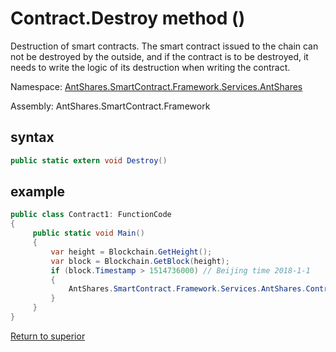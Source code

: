 # Contract.Destroy method ()

Destruction of smart contracts. The smart contract issued to the chain can not be destroyed by the outside, and if the contract is to be destroyed, it needs to write the logic of its destruction when writing the contract.

Namespace: [AntShares.SmartContract.Framework.Services.AntShares](../../AntShares.md)

Assembly: AntShares.SmartContract.Framework

## syntax

```c#
public static extern void Destroy()
```

## example

```c#
public class Contract1: FunctionCode
{
     public static void Main()
     {
         var height = Blockchain.GetHeight();
         var block = Blockchain.GetBlock(height);
         if (block.Timestamp > 1514736000) // Beijing time 2018-1-1
         {
             AntShares.SmartContract.Framework.Services.AntShares.Contract.Destroy();
         }
     }
}
```



[Return to superior](../Account.md)
